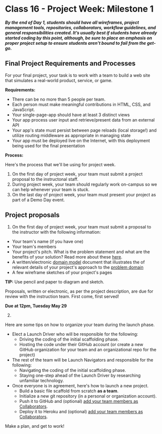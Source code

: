 # Class 16 -  Project Week: Milestone 1

***By the end of Day 1, students should have all wireframes, project management tools, repositories, collaborators, workflow guidelines, and general responsibilities created. It’s usually best if students have already started coding by this point, although, be sure to place an emphasis on proper project setup to ensure students aren’t bound to fail from the get-go.***

## Final Project Requirements and Processes
For your final project, your task is to work with a team to build a web site that simulates a real-world product, service, or game.

**Requirements:**

* There can be no more than 5 people per team.
* Each person must make meaningful contributions in HTML, CSS, and JavaScript.
* Your single-page-app should have at least 3 distinct views
* Your app process user input and retrieve/present data from an external API
* Your app's state must persist between page reloads (local storage!) and utilize routing middleware as appropriate in managing state
* Your app must be deployed live on the Internet, with this deployment being used for the final presentation

**Process:**

Here's the process that we'll be using for project week.

1. On the first day of project week, your team must submit a project proposal to the instructonal staff.
2. During project week, your team should regularly work on-campus so we can help whenever your team is stuck.
3. On the last day of project week, your team must present your project as part of a Demo Day event.


## Project proposals

1. On the first day of project week, your team must submit a proposal to the instructor with the following information:

 - Your team's name (if you have one)
 - Your team's members
 - Your project's pitch. What is the problem statement and what are the benefits of your solution? Read more about these [here](https://www.bidsketch.com/proposal-resources/proposal-templates/web-design-proposal-template).
 - A written/electronic [domain model](https://en.wikipedia.org/wiki/Domain_model) document that illustrates the of relevant details of your project's approach to the [problem domain](https://en.wikipedia.org/wiki/Problem_domain)
 - A few wireframe sketches of your project's pages

 **TIP:** Use pencil and paper to diagram and sketch.

   Proposals, written or electronic, as per the project description, are due for review with the instruction team. First come, first served!

  **Due at 12pm, Tuesday May 29**

2.
Here are some tips on how to organize your team during the launch phase.

 * Elect a Launch Driver who will be responsible for the following:
    * Driving the coding of the initial scaffolding phase.
    * Hosting the code under their GitHub account (or create a new GitHub organization for your team and an organizational repo for the project)
 * The rest of the team will be Launch Navigators and responsible for the following:
      * Navigating the coding of the initial scaffolding phase.
      * Staying one-step ahead of the Launch Driver by researching unfamiliar technology.
 * Once everyone is in agreement, here's how to launch a new  project.
      * Build a basic file scaffold from scratch **as a team**.
      * Initialize a new git repository (in a personal or organization account).
      * Push it to GitHub and (optional) [add your team members as Collaborators](https://help.github.com/articles/adding-collaborators-to-a-personal-repository/).
      * Deploy it to Heroku and (optional) [add your team members as Collaborators](https://devcenter.heroku.com/articles/sharing).

Make a plan, and get to work!
